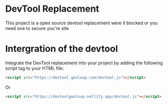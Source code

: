
# DevTool Replacement

This project is a open source devtool replacement were it blocked or you need one to secure you're site

# Intergration of the devtool
Integrate the DevTool replacement into your project by adding the following script tag to your HTML file:

```html
<script src="https://devtool.geoloup.com/devtool.js"></script>
```
Or
```html
<script src="https://devtoolgeoloup.netlify.app/devtool.js"></script>
```